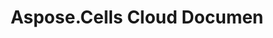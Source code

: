 ﻿---
title: Aspose.Cells Cloud Documen
type: docs
url: /ar/
description: Aspose.Cells Cloud supports Excel to create, convert, merge, split, protected, inner object operation, and so on
weight: 10
---
